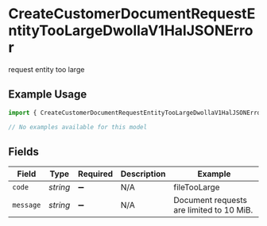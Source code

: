 # CreateCustomerDocumentRequestEntityTooLargeDwollaV1HalJSONError

request entity too large

## Example Usage

```typescript
import { CreateCustomerDocumentRequestEntityTooLargeDwollaV1HalJSONError } from "dwolla-typescript/models/errors";

// No examples available for this model
```

## Fields

| Field                                    | Type                                     | Required                                 | Description                              | Example                                  |
| ---------------------------------------- | ---------------------------------------- | ---------------------------------------- | ---------------------------------------- | ---------------------------------------- |
| `code`                                   | *string*                                 | :heavy_minus_sign:                       | N/A                                      | fileTooLarge                             |
| `message`                                | *string*                                 | :heavy_minus_sign:                       | N/A                                      | Document requests are limited to 10 MiB. |